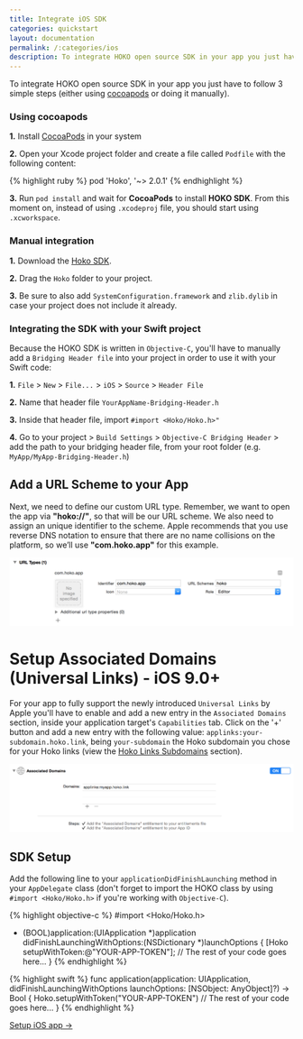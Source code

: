 ```yaml
---
title: Integrate iOS SDK
categories: quickstart
layout: documentation
permalink: /:categories/ios
description: To integrate HOKO open source SDK in your app you just have to follow 3 simple steps (either using cocoapods or doing it manually).
---
```


To integrate HOKO open source SDK in your app you just have to follow 3 simple steps (either using
[cocoapods][cocoapods] or doing it manually).

### Using cocoapods

**1.** Install [CocoaPods][cocoapods] in your system

**2.** Open your Xcode project folder and create a file called `Podfile` with the following content:

{% highlight ruby %}
pod 'Hoko', '~> 2.0.1'
{% endhighlight %}

**3.** Run `pod install` and wait for **CocoaPods** to install **HOKO SDK**. From this moment on, instead of using `.xcodeproj` file, you should start using `.xcworkspace`.

### Manual integration

**1.** Download the [Hoko SDK](https://github.com/hokolinks/hoko-ios/archive/master.zip).

**2.** Drag the `Hoko` folder to your project.

**3.** Be sure to also add `SystemConfiguration.framework` and `zlib.dylib` in case your project does not include it already.

### Integrating the SDK with your Swift project

Because the HOKO SDK is written in `Objective-C`, you'll have to manually add a `Bridging Header file` into your project in order to use it with your Swift code:

**1.** `File` > `New` > `File...` > `iOS` > `Source` > `Header File`

**2.** Name that header file `YourAppName-Bridging-Header.h`

**3.** Inside that header file, import `#import <Hoko/Hoko.h>"`

**4.** Go to your project > `Build Settings` > `Objective-C Bridging Header` > add the path to your bridging header file, from your root folder (e.g. `MyApp/MyApp-Bridging-Header.h`)

## Add a URL Scheme to your App

Next, we need to define our custom URL type. Remember, we want to open the app via **"hoko://"**, so that will be our URL scheme. We also need to assign an unique identifier to the scheme. Apple recommends that you use reverse DNS notation to ensure that there are no name collisions on the platform, so we’ll use **"com.hoko.app"** for this example.

![URL Scheme](/assets/images/ios_url_schemes.png)

# Setup Associated Domains (Universal Links) - **iOS 9.0+**

For your app to fully support the newly introduced `Universal Links` by Apple you'll have to enable and add a new entry in the `Associated Domains` section, inside your application target's `Capabilities` tab. Click on the '+' button and add a new entry with the following value: `applinks:your-subdomain.hoko.link`, being `your-subdomain` the Hoko subdomain you chose for your Hoko links (view the [Hoko Links Subdomains](google.pt) section).

![URL Scheme](/assets/images/associated-domains.png)

## SDK Setup

Add the following line to your `applicationDidFinishLaunching` method in your `AppDelegate` class (don't forget to import the HOKO class by using `#import <Hoko/Hoko.h>` if you're working with `Objective-C`).

{% highlight objective-c %}
#import <Hoko/Hoko.h>

- (BOOL)application:(UIApplication *)application
  didFinishLaunchingWithOptions:(NSDictionary *)launchOptions {
  [Hoko setupWithToken:@"YOUR-APP-TOKEN"];
  // The rest of your code goes here...
}
{% endhighlight %}

{% highlight swift %}
func application(application: UIApplication, didFinishLaunchingWithOptions launchOptions: [NSObject: AnyObject]?) -> Bool {
  Hoko.setupWithToken("YOUR-APP-TOKEN")
  // The rest of your code goes here...
}
{% endhighlight %}

[cocoapods]: http://cocoapods.org/ "Cocoapods website"


<a href="http://support.hokolinks.com/ios/ios-setup/" class="btn-next">Setup iOS app &#8594;</a>
